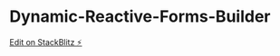 # Dynamic-Reactive-Forms-Builder

[Edit on StackBlitz ⚡️](https://stackblitz.com/edit/angular-jqxvjf)